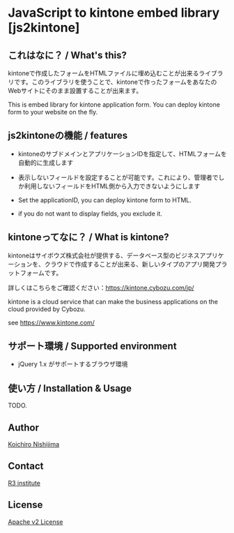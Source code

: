 # JavaScript to kintone embed library [js2kintone]

## これはなに？ / What's this?

kintoneで作成したフォームをHTMLファイルに埋め込むことが出来るライブラリです。このライブラリを使うことで、kintoneで作ったフォームをあなたのWebサイトにそのまま設置することが出来ます。

This is embed library for kintone application form. You can deploy kintone form to your website on the fly.

## js2kintoneの機能 / features

* kintoneのサブドメインとアプリケーションIDを指定して、HTMLフォームを自動的に生成します
* 表示しないフィールドを設定することが可能です。これにより、管理者でしか利用しないフィールドをHTML側から入力できないようにします

* Set the applicationID, you can deploy kintone form to HTML.
* if you do not want to display fields, you exclude it.

## kintoneってなに？ / What is kintone?

kintoneはサイボウズ株式会社が提供する、データベース型のビジネスアプリケーションを、クラウドで作成することが出来る、新しいタイプのアプリ開発プラットフォームです。

詳しくはこちらをご確認ください：https://kintone.cybozu.com/jp/

kintone is a cloud service that can make the business applications on the cloud provided by Cybozu.

see https://www.kintone.com/


## サポート環境 / Supported environment

* jQuery 1.x がサポートするブラウザ環境

## 使い方 / Installation & Usage

TODO.

## Author

[Koichiro Nishijima](https://github.com/k-nishijima)

## Contact

[R3 institute](http://www.r3it.com/)

## License

[Apache v2 License](http://www.apache.org/licenses/LICENSE-2.0.html)
